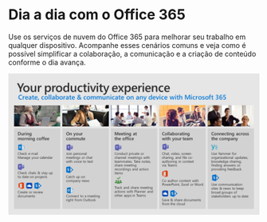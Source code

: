 # <a name="day-in-the-life-with-office-365"></a>Dia a dia com o Office 365

Use os serviços de nuvem do Office 365 para melhorar seu trabalho em qualquer dispositivo.  Acompanhe esses cenários comuns e veja como é possível simplificar a colaboração, a comunicação e a criação de conteúdo conforme o dia avança.  

![Visual Dia a dia](media/m365day.png)

